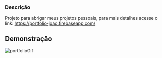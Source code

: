 ### Descrição
Projeto para abrigar meus projetos pessoais, para mais detalhes acesse o link: https://portfolio-joao.firebaseapp.com/

## Demonstração
![portfolioGif](https://media.giphy.com/media/qPD21X1iGahkyto4qV/giphy.gif)
